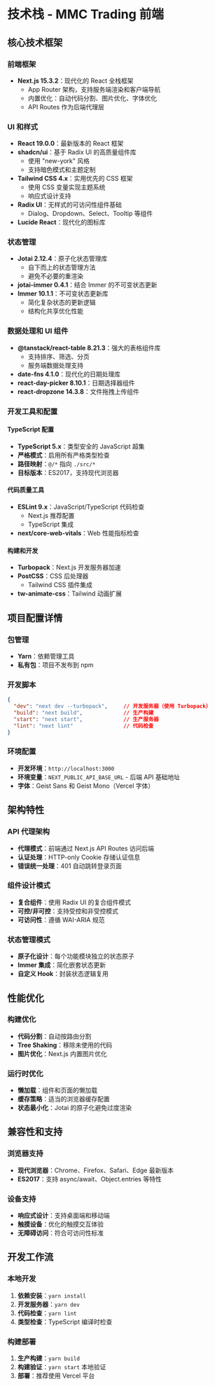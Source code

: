 # 技术栈 - MMC Trading 前端

## 核心技术框架

### 前端框架
- **Next.js 15.3.2**：现代化的 React 全栈框架
  - App Router 架构，支持服务端渲染和客户端导航
  - 内置优化：自动代码分割、图片优化、字体优化
  - API Routes 作为后端代理层

### UI 和样式
- **React 19.0.0**：最新版本的 React 框架
- **shadcn/ui**：基于 Radix UI 的高质量组件库
  - 使用 "new-york" 风格
  - 支持暗色模式和主题定制
- **Tailwind CSS 4.x**：实用优先的 CSS 框架
  - 使用 CSS 变量实现主题系统
  - 响应式设计支持
- **Radix UI**：无样式的可访问性组件基础
  - Dialog、Dropdown、Select、Tooltip 等组件
- **Lucide React**：现代化的图标库

### 状态管理
- **Jotai 2.12.4**：原子化状态管理库
  - 自下而上的状态管理方法
  - 避免不必要的重渲染
- **jotai-immer 0.4.1**：结合 Immer 的不可变状态更新
- **Immer 10.1.1**：不可变状态更新库
  - 简化复杂状态的更新逻辑
  - 结构化共享优化性能

### 数据处理和 UI 组件
- **@tanstack/react-table 8.21.3**：强大的表格组件库
  - 支持排序、筛选、分页
  - 服务端数据处理支持
- **date-fns 4.1.0**：现代化的日期处理库
- **react-day-picker 8.10.1**：日期选择器组件
- **react-dropzone 14.3.8**：文件拖拽上传组件

### 开发工具和配置

#### TypeScript 配置
- **TypeScript 5.x**：类型安全的 JavaScript 超集
- **严格模式**：启用所有严格类型检查
- **路径映射**：`@/*` 指向 `./src/*`
- **目标版本**：ES2017，支持现代浏览器

#### 代码质量工具
- **ESLint 9.x**：JavaScript/TypeScript 代码检查
  - Next.js 推荐配置
  - TypeScript 集成
- **next/core-web-vitals**：Web 性能指标检查

#### 构建和开发
- **Turbopack**：Next.js 开发服务器加速
- **PostCSS**：CSS 后处理器
  - Tailwind CSS 插件集成
- **tw-animate-css**：Tailwind 动画扩展

## 项目配置详情

### 包管理
- **Yarn**：依赖管理工具
- **私有包**：项目不发布到 npm

### 开发脚本
```json
{
  "dev": "next dev --turbopack",     // 开发服务器（使用 Turbopack）
  "build": "next build",             // 生产构建
  "start": "next start",             // 生产服务器
  "lint": "next lint"                // 代码检查
}
```

### 环境配置
- **开发环境**：`http://localhost:3000`
- **环境变量**：`NEXT_PUBLIC_API_BASE_URL` - 后端 API 基础地址
- **字体**：Geist Sans 和 Geist Mono（Vercel 字体）

## 架构特性

### API 代理架构
- **代理模式**：前端通过 Next.js API Routes 访问后端
- **认证处理**：HTTP-only Cookie 存储认证信息
- **错误统一处理**：401 自动跳转登录页面

### 组件设计模式
- **复合组件**：使用 Radix UI 的复合组件模式
- **可控/非可控**：支持受控和非受控模式
- **可访问性**：遵循 WAI-ARIA 规范

### 状态管理模式
- **原子化设计**：每个功能模块独立的状态原子
- **Immer 集成**：简化嵌套状态更新
- **自定义 Hook**：封装状态逻辑复用

## 性能优化

### 构建优化
- **代码分割**：自动按路由分割
- **Tree Shaking**：移除未使用的代码
- **图片优化**：Next.js 内置图片优化

### 运行时优化
- **懒加载**：组件和页面的懒加载
- **缓存策略**：适当的浏览器缓存配置
- **状态最小化**：Jotai 的原子化避免过度渲染

## 兼容性和支持

### 浏览器支持
- **现代浏览器**：Chrome、Firefox、Safari、Edge 最新版本
- **ES2017**：支持 async/await、Object.entries 等特性

### 设备支持
- **响应式设计**：支持桌面端和移动端
- **触摸设备**：优化的触摸交互体验
- **无障碍访问**：符合可访问性标准

## 开发工作流

### 本地开发
1. **依赖安装**：`yarn install`
2. **开发服务器**：`yarn dev`
3. **代码检查**：`yarn lint`
4. **类型检查**：TypeScript 编译时检查

### 构建部署
1. **生产构建**：`yarn build`
2. **构建验证**：`yarn start` 本地验证
3. **部署**：推荐使用 Vercel 平台